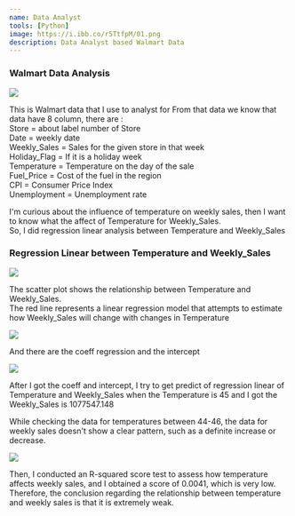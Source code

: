 ```yaml
---
name: Data Analyst
tools: [Python]
image: https://i.ibb.co/r5TtfpM/01.png
description: Data Analyst based Walmart Data
---
```

### Walmart Data Analysis

![](https://i.ibb.co.com/r5TtfpM/01.png)

This is Walmart data that I use to analyst for
From that data we know that data have 8 column, there are :
<br /> Store = about label number of Store
<br /> Date = weekly date
<br /> Weekly_Sales = Sales for the given store in that week
<br /> Holiday_Flag = If it is a holiday week
<br /> Temperature = Temperature on the day of the sale
<br /> Fuel_Price = Cost of the fuel in the region
<br /> CPI = Consumer Price Index
<br /> Unemployment = Unemployment rate


I'm curious about the influence of temperature on weekly sales, then I want to know what the affect of Temperature for Weekly_Sales.
<br /> So, I did regression linear analysis between Temperature and Weekly_Sales

### Regression Linear between Temperature and Weekly_Sales

![](https://i.ibb.co.com/9vtpzQ0/02.png)

The scatter plot shows the relationship between Temperature and Weekly_Sales.
<br /> The red line represents a linear regression model that attempts to estimate how Weekly_Sales will change with changes in Temperature

![](https://i.ibb.co.com/K7LyD68/03.png)

And there are the coeff regression and the intercept

![](https://i.ibb.co.com/N1ySd9N/04.png)

After I got the coeff and intercept, I try to get predict of regression linear of Temperature and Weekly_Sales when the Temperature is 45 and I got the Weekly_Sales is 1077547.148

While checking the data for temperatures between 44-46, the data for weekly sales doesn't show a clear pattern, such as a definite increase or decrease.

![](https://i.ibb.co.com/518qgDQ/05.png)

Then, I conducted an R-squared score test to assess how temperature affects weekly sales, and I obtained a score of 0.0041, which is very low.
<br /> Therefore, the conclusion regarding the relationship between temperature and weekly sales is that it is extremely weak.
